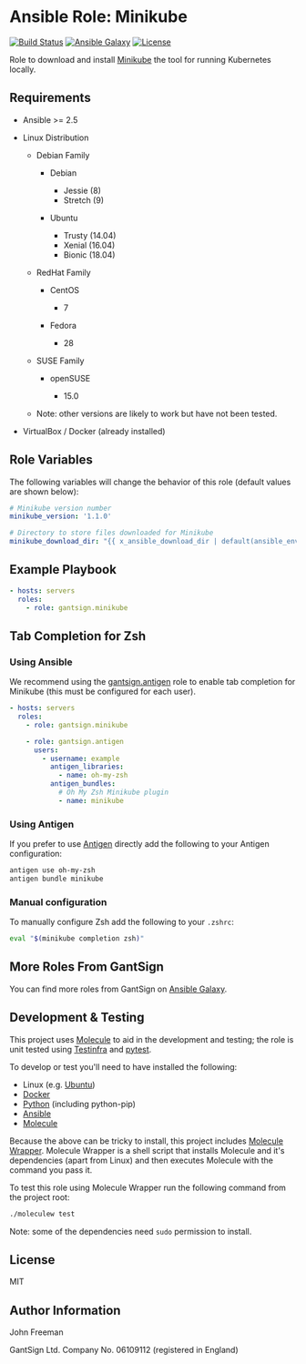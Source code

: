 Ansible Role: Minikube
======================

[![Build Status](https://travis-ci.com/gantsign/ansible_role_minikube.svg?branch=master)](https://travis-ci.com/gantsign/ansible_role_minikube)
[![Ansible Galaxy](https://img.shields.io/badge/ansible--galaxy-gantsign.minikube-blue.svg)](https://galaxy.ansible.com/gantsign/minikube)
[![License](https://img.shields.io/badge/license-MIT-blue.svg)](https://raw.githubusercontent.com/gantsign/ansible_role_minikube/master/LICENSE)

Role to download and install [Minikube](https://github.com/kubernetes/minikube)
the tool for running Kubernetes locally.

Requirements
------------

* Ansible >= 2.5

* Linux Distribution

    * Debian Family

        * Debian

            * Jessie (8)
            * Stretch (9)

        * Ubuntu

            * Trusty (14.04)
            * Xenial (16.04)
            * Bionic (18.04)

    * RedHat Family

        * CentOS

            * 7

        * Fedora

            * 28

    * SUSE Family

        * openSUSE

            * 15.0

    * Note: other versions are likely to work but have not been tested.

* VirtualBox / Docker (already installed)

Role Variables
--------------

The following variables will change the behavior of this role (default values
are shown below):

```yaml
# Minikube version number
minikube_version: '1.1.0'

# Directory to store files downloaded for Minikube
minikube_download_dir: "{{ x_ansible_download_dir | default(ansible_env.HOME + '/.ansible/tmp/downloads') }}"
```

Example Playbook
----------------

```yaml
- hosts: servers
  roles:
    - role: gantsign.minikube
```

Tab Completion for Zsh
----------------------

### Using Ansible

We recommend using the
[gantsign.antigen](https://galaxy.ansible.com/gantsign/antigen) role to enable
tab completion for Minikube (this must be configured for each user).

```yaml
- hosts: servers
  roles:
    - role: gantsign.minikube

    - role: gantsign.antigen
      users:
        - username: example
          antigen_libraries:
            - name: oh-my-zsh
          antigen_bundles:
            # Oh My Zsh Minikube plugin
            - name: minikube
```

### Using Antigen

If you prefer to use [Antigen](https://github.com/zsh-users/antigen) directly
add the following to your Antigen configuration:

```bash
antigen use oh-my-zsh
antigen bundle minikube
```

### Manual configuration

To manually configure Zsh add the following to your `.zshrc`:

```bash
eval "$(minikube completion zsh)"
```

More Roles From GantSign
------------------------

You can find more roles from GantSign on
[Ansible Galaxy](https://galaxy.ansible.com/gantsign).

Development & Testing
---------------------

This project uses [Molecule](http://molecule.readthedocs.io/) to aid in the
development and testing; the role is unit tested using
[Testinfra](http://testinfra.readthedocs.io/) and
[pytest](http://docs.pytest.org/).

To develop or test you'll need to have installed the following:

* Linux (e.g. [Ubuntu](http://www.ubuntu.com/))
* [Docker](https://www.docker.com/)
* [Python](https://www.python.org/) (including python-pip)
* [Ansible](https://www.ansible.com/)
* [Molecule](http://molecule.readthedocs.io/)

Because the above can be tricky to install, this project includes
[Molecule Wrapper](https://github.com/gantsign/molecule-wrapper). Molecule
Wrapper is a shell script that installs Molecule and it's dependencies (apart
from Linux) and then executes Molecule with the command you pass it.

To test this role using Molecule Wrapper run the following command from the
project root:

```bash
./moleculew test
```

Note: some of the dependencies need `sudo` permission to install.

License
-------

MIT

Author Information
------------------

John Freeman

GantSign Ltd.
Company No. 06109112 (registered in England)
